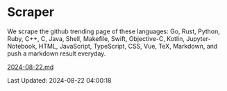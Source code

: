 # Scraper

We scrape the github trending page of these languages: Go, Rust, Python, Ruby, C++, C, Java, Shell, Makefile, Swift, Objective-C, Kotlin, Jupyter-Notebook, HTML, JavaScript, TypeScript, CSS, Vue, TeX, Markdown, and push a markdown result everyday.

[2024-08-22.md](https://github.com/yangwenmai/github-trending-backup/blob/master/2024-08-22.md)

Last Updated: 2024-08-22 04:00:18